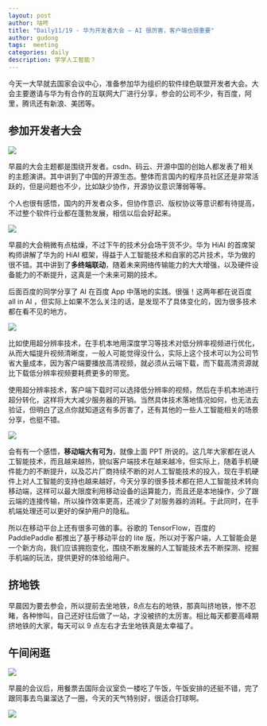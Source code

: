 ```yaml
---
layout: post
author: 咕咚
title: "Daily11/19 - 华为开发者大会 — AI 很厉害，客户端也很重要"
author: gudong
tags:  meeting
categories: daily
description: 学学人工智能？
---
```


今天一大早就去国家会议中心，准备参加华为组织的软件绿色联盟开发者大会。大会主要邀请与华为有合作的互联网大厂进行分享，参会的公司不少，有百度，阿里，腾讯还有新浪、美团等。

## 参加开发者大会

![](https://i.loli.net/2019/11/20/FTQsLSzPr2qc5uB.jpg)

早晨的大会主题都是围绕开发者。csdn、码云、开源中国的创始人都发表了相关的主题演讲。其中讲到了中国的开源生态。整体而言国内的程序员社区还是非常活跃的，但是问题也不少，比如缺少协作，开源协议意识薄弱等等。

个人也很有感悟，国内的开发者众多，但协作意识、版权协议等意识都有待提高，不过整个软件行业都在蓬勃发展，相信以后会好起来。

![](https://wx4.sinaimg.cn/mw690/6fb50cedly1g93nrdpvxqj23k02o0hdu.jpg)

早晨的大会稍微有点枯燥，不过下午的技术分会场干货不少。华为 HiAI 的首席架构师讲解了华为的 HiAI 框架，得益于人工智能技术和自家的芯片技术，华为做的很不错。其中讲到了**多终端联动**，随着未来网络传输能力的大大增强，以及硬件设备能力的不断提升，这真是一个未来可期的技术。

后面百度的同学分享了 AI 在百度 App 中落地的实践。很强！这两年都在说百度 all in AI ，但实际上如果不怎么关注的话，是发现不了具体变化的，因为很多技术都在看不见的地方。

![](https://i.loli.net/2019/11/20/zlY2ZPFBbISK3We.jpg)

比如使用超分辨率技术，在手机本地用深度学习等技术对低分辨率视频进行优化，从而大幅提升视频清晰度，一般人可能觉得没什么，实际上这个技术可以为公司节省大量成本，因为客户端要播放高清视频，就必须从云端下载，而下载高清资源就比下载低分辨率视频要耗费更多的带宽。

使用超分辨率技术，客户端下载时可以选择低分辨率的视频，然后在手机本地进行超分转化，这样将大大减少服务器的开销。当然具体技术落地情况如何，也无法去验证，但明白了这点你就知道这有多厉害了，还有其他的一些人工智能相关的场景分享，也挺不错。

![](https://i.loli.net/2019/11/20/T4u5SymUVZoLtPa.jpg)

会有有一个感悟，**移动端大有可为**，就像上面  PPT 所说的。这几年大家都在说人工智能技术，而且越来越热，貌似客户端技术在越来越冷，但实际上，随着手机硬件能力的不断提升，以及芯片厂商持续不断的对人工智能技术的投入，现在手机硬件上对人工智能的支持也越来越好，今天分享的很多技术都在把人工智能技术转向移动端，这样可以最大限度利用移动设备的运算能力，而且还是本地操作，少了跟云端的连接传输，所以操作效率更高，还减少了对服务器的消耗。于此同时，在手机端处理还可以更好的保护用户的隐私。

所以在移动平台上还有很多可做的事。谷歌的 TensorFlow，百度的 PaddlePaddle 都推出了基于移动平台的 lite 版，所以对于客户端，人工智能会是一个新方向，我们应该拥抱变化，围绕不断发展的人工智能技术去不断探测、挖掘手机端的玩法，提供更好的体验给用户。

## 挤地铁

早晨因为要去参会，所以提前去坐地铁，8点左右的地铁，那真叫挤地铁，惨不忍睹，各种惨叫，自己还好往后做了一站，才没被挤的太厉害。相比每天都要高峰期挤地铁的大家，每天可以 9 点左右才去坐地铁真是太幸福了。

## 午间闲逛

![](https://i.loli.net/2019/11/20/vuq96nXfjdgLhmS.jpg)

早晨的会议后，用餐票去国际会议室负一楼吃了午饭，午饭安排的还挺不错，完了跟同事去鸟巢溜达了一圈，今天的天气特别好，很适合打球啊。

![](https://i.loli.net/2019/11/20/8DlgLVZEie2znar.jpg)


